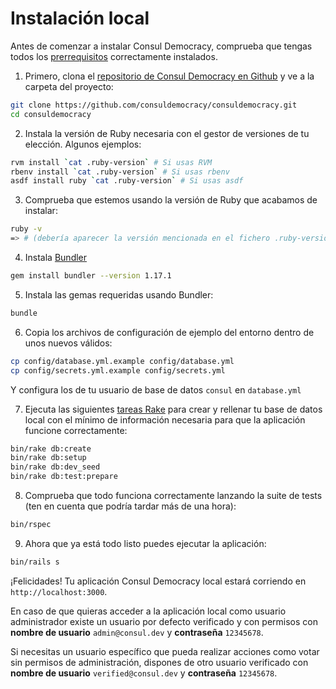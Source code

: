 # Instalación local

Antes de comenzar a instalar Consul Democracy, comprueba que tengas todos los [prerrequisitos](prerequisites.md) correctamente instalados.

1. Primero, clona el [repositorio de Consul Democracy en Github](https://github.com/consuldemocracy/consuldemocracy/) y ve a la carpeta del proyecto:

```bash
git clone https://github.com/consuldemocracy/consuldemocracy.git
cd consuldemocracy
```

2. Instala la versión de Ruby necesaria con el gestor de versiones de tu elección. Algunos ejemplos:

```bash
rvm install `cat .ruby-version` # Si usas RVM
rbenv install `cat .ruby-version` # Si usas rbenv
asdf install ruby `cat .ruby-version` # Si usas asdf
```

3. Comprueba que estemos usando la versión de Ruby que acabamos de instalar:

```bash
ruby -v
=> # (debería aparecer la versión mencionada en el fichero .ruby-version)
```

4. Instala [Bundler](http://bundler.io/)

```bash
gem install bundler --version 1.17.1
```

5. Instala las gemas requeridas usando Bundler:

```bash
bundle
```

6. Copia los archivos de configuración de ejemplo del entorno dentro de unos nuevos válidos:

```bash
cp config/database.yml.example config/database.yml
cp config/secrets.yml.example config/secrets.yml
```

Y configura los de tu usuario de base de datos `consul` en `database.yml`

7. Ejecuta las siguientes [tareas Rake](https://github.com/ruby/rake) para crear y rellenar tu base de datos local con el mínimo de información necesaria para que la aplicación funcione correctamente:

```bash
bin/rake db:create
bin/rake db:setup
bin/rake db:dev_seed
bin/rake db:test:prepare
```

8. Comprueba que todo funciona correctamente lanzando la suite de tests (ten en cuenta que podría tardar más de una hora):

```bash
bin/rspec
```

9. Ahora que ya está todo listo puedes ejecutar la aplicación:

```bash
bin/rails s
```

¡Felicidades! Tu aplicación Consul Democracy local estará corriendo en `http://localhost:3000`.

En caso de que quieras acceder a la aplicación local como usuario administrador existe un usuario por defecto verificado y con permisos con **nombre de usuario** `admin@consul.dev` y **contraseña** `12345678`.

Si necesitas un usuario específico que pueda realizar acciones como votar sin permisos de administración, dispones de otro usuario verificado con **nombre de usuario** `verified@consul.dev` y **contraseña** `12345678`.

